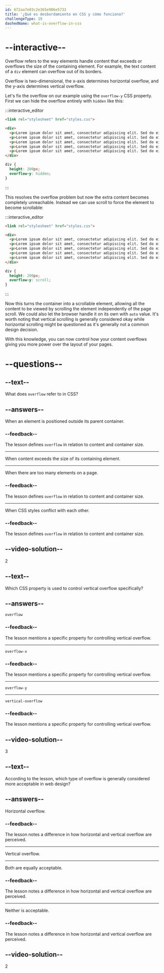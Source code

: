 ```yaml
---
id: 672aa7e03c2e365e906e5733
title: '¿Qué es desbordamiento en CSS y cómo funciona?'
challengeType: 19
dashedName: what-is-overflow-in-css
---
```


# --interactive--

Overflow refers to the way elements handle content that exceeds or overflows the size of the containing element. For example, the text content of a `div` element can overflow out of its borders.

Overflow is two-dimensional, the x-axis determines horizontal overflow, and the y-axis determines vertical overflow.

Let's fix the overflow on our example using the `overflow-y` CSS property. First we can hide the overflow entirely with `hidden` like this:

:::interactive_editor

```html
<link rel="stylesheet" href="styles.css">

<div>
  <p>Lorem ipsum dolor sit amet, consectetur adipiscing elit. Sed do eiusmod tempor incididunt ut labore et dolore magna aliqua.</p>
  <p>Lorem ipsum dolor sit amet, consectetur adipiscing elit. Sed do eiusmod tempor incididunt ut labore et dolore magna aliqua.</p>
  <p>Lorem ipsum dolor sit amet, consectetur adipiscing elit. Sed do eiusmod tempor incididunt ut labore et dolore magna aliqua.</p>
  <p>Lorem ipsum dolor sit amet, consectetur adipiscing elit. Sed do eiusmod tempor incididunt ut labore et dolore magna aliqua.</p>
  <p>Lorem ipsum dolor sit amet, consectetur adipiscing elit. Sed do eiusmod tempor incididunt ut labore et dolore magna aliqua.</p>
</div>
```

```css
div {
  height: 200px;
  overflow-y: hidden;
}
```

:::

This resolves the overflow problem but now the extra content becomes completely unreachable. Instead we can use scroll to force the element to become scrollable:

:::interactive_editor

```html
<link rel="stylesheet" href="styles.css">

<div>
  <p>Lorem ipsum dolor sit amet, consectetur adipiscing elit. Sed do eiusmod tempor incididunt ut labore et dolore magna aliqua.</p>
  <p>Lorem ipsum dolor sit amet, consectetur adipiscing elit. Sed do eiusmod tempor incididunt ut labore et dolore magna aliqua.</p>
  <p>Lorem ipsum dolor sit amet, consectetur adipiscing elit. Sed do eiusmod tempor incididunt ut labore et dolore magna aliqua.</p>
  <p>Lorem ipsum dolor sit amet, consectetur adipiscing elit. Sed do eiusmod tempor incididunt ut labore et dolore magna aliqua.</p>
  <p>Lorem ipsum dolor sit amet, consectetur adipiscing elit. Sed do eiusmod tempor incididunt ut labore et dolore magna aliqua.</p>
</div>
```

```css
div {
  height: 200px;
  overflow-y: scroll;
}
```

:::

Now this turns the container into a scrollable element, allowing all the content to be viewed by scrolling the element independently of the page scroll. We could also let the browser handle it on its own with `auto` value. It's worth noting that vertical scrolling is generally considered okay while horizontal scrolling might be questioned as it's generally not a common design decision.

With this knowledge, you can now control how your content overflows giving you more power over the layout of your pages.

# --questions--

## --text--

What does `overflow` refer to in CSS?

## --answers--

When an element is positioned outside its parent container.

### --feedback--

The lesson defines `overflow` in relation to content and container size.

---

When content exceeds the size of its containing element.

---

When there are too many elements on a page.

### --feedback--

The lesson defines `overflow` in relation to content and container size.

---

When CSS styles conflict with each other.

### --feedback--

The lesson defines `overflow` in relation to content and container size.

## --video-solution--

2

## --text--

Which CSS property is used to control vertical overflow specifically?

## --answers--

`overflow`

### --feedback--

The lesson mentions a specific property for controlling vertical overflow.

---

`overflow-x`

### --feedback--

The lesson mentions a specific property for controlling vertical overflow.

---

`overflow-y`

---

`vertical-overflow`

### --feedback--

The lesson mentions a specific property for controlling vertical overflow.

## --video-solution--

3

## --text--

According to the lesson, which type of overflow is generally considered more acceptable in web design?

## --answers--

Horizontal overflow.

### --feedback--

The lesson notes a difference in how horizontal and vertical overflow are perceived.

---

Vertical overflow.

---

Both are equally acceptable.

### --feedback--

The lesson notes a difference in how horizontal and vertical overflow are perceived.

---

Neither is acceptable.

### --feedback--

The lesson notes a difference in how horizontal and vertical overflow are perceived.

## --video-solution--

2
